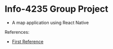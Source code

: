 # Info-4235 Group Project

- A map application using React Native

References:

   - [First Reference](www.google.ca)
